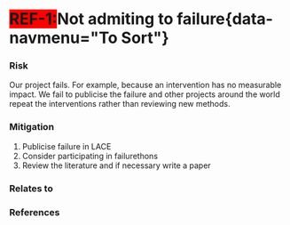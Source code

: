 <span style="background-color:RED;">**REF-1:</span>Not admiting to failure**{data-navmenu="To Sort"}
=====================================  

### Risk

Our project fails. For example, because an intervention has no measurable impact. We fail to publicise the failure and other projects around the world repeat the interventions rather than reviewing new methods.

### Mitigation

1. Publicise failure in LACE
2. Consider participating in failurethons
3. Review the literature and if necessary write a paper

### Relates to

### References